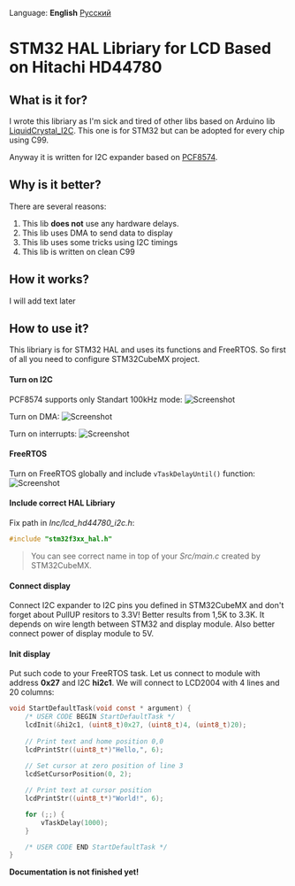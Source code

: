 Language: **English** [Русский](http://blog.bulki.me/STM32-LCD-HD44780-I2C/README.RU)

# STM32 HAL Libriary for LCD Based on Hitachi HD44780
## What is it for?
I wrote this libriary as I'm sick and tired of other libs based on Arduino lib [LiquidCrystal_I2C](https://github.com/marcoschwartz/LiquidCrystal_I2C). This one is for STM32 but can be adopted for every chip using C99.

Anyway it is written for I2C expander based on [PCF8574](https://www.nxp.com/docs/en/data-sheet/PCF8574_PCF8574A.pdf?pspll=1).

## Why is it better?
There are several reasons:
1. This lib **does not** use any hardware delays. 
2. This lib uses DMA to send data to display
3. This lib uses some tricks using I2C timings
4. This lib is written on clean C99

## How it works?
I will add text later


## How to use it?
This libriary is for STM32 HAL and uses its functions and FreeRTOS. So first of all you need to configure STM32CubeMX project.

#### Turn on I2C
PCF8574 supports only Standart 100kHz mode:
![Screenshot](http://blog.bulki.me/assets/img/stm32-lcd-hitachi/i2c-params.png)

Turn on DMA:
![Screenshot](http://blog.bulki.me/assets/img/stm32-lcd-hitachi/i2c-dma.png)

Turn on interrupts:
![Screenshot](http://blog.bulki.me/assets/img/stm32-lcd-hitachi/i2c-nvic.png)

#### FreeRTOS
Turn on FreeRTOS globally and include ```vTaskDelayUntil()``` function:
![Screenshot](http://blog.bulki.me/assets/img/stm32-lcd-hitachi/freertos_include_params.png)

#### Include correct HAL Libriary
Fix path in *Inc/lcd_hd44780_i2c.h*:
```c
#include "stm32f3xx_hal.h"
```

> You can see correct name in top of your *Src/main.c* created by STM32CubeMX.

#### Connect display
Connect I2C expander to I2C pins you defined in STM32CubeMX and don't forget about PullUP resitors to 3.3V! Better results from 1,5K to 3.3K. It depends on wire length between STM32 and display module. Also better connect power of display module to 5V.

#### Init display
Put such code to your FreeRTOS task. Let us connect to module with address **0x27** and I2C **hi2c1**. We will connect to LCD2004 with 4 lines and 20 columns:

```c
void StartDefaultTask(void const * argument) {
    /* USER CODE BEGIN StartDefaultTask */
    lcdInit(&hi2c1, (uint8_t)0x27, (uint8_t)4, (uint8_t)20);
    
    // Print text and home position 0,0
    lcdPrintStr((uint8_t*)"Hello,", 6);
    
    // Set cursor at zero position of line 3
    lcdSetCursorPosition(0, 2);

    // Print text at cursor position
    lcdPrintStr((uint8_t*)"World!", 6);

    for (;;) {
        vTaskDelay(1000);
    }

    /* USER CODE END StartDefaultTask */
}
```

**Documentation is not finished yet!**
